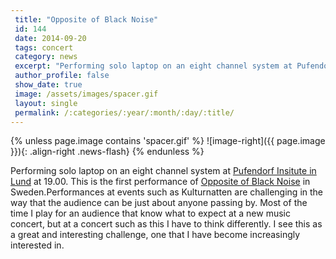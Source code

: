 ```yaml
---
 title: "Opposite of Black Noise"
 id: 144
 date: 2014-09-20
 tags: concert
 category: news
 excerpt: "Performing solo laptop on an eight channel system at Pufendorf Insitute in Lund at 19.00. This is the first performance of Opposite of Black Noise in Sweden...."
 author_profile: false
 show_date: true
 image: /assets/images/spacer.gif
 layout: single
 permalink: /:categories/:year/:month/:day/:title/
---
```

{% unless page.image contains 'spacer.gif' %}
   ![image-right]({{ page.image }}){: .align-right .news-flash}
{% endunless %}

Performing solo laptop on an eight channel system at <a href="http://www.pi.lu.se/">Pufendorf Insitute in Lund</a> at 19.00. This is the first performance of <a href="http://www.henrikfrisk.com/index.jsp?metaId=music&id=comp&field=id&query=15&show=1#15">Opposite of Black Noise</a> in Sweden.Performances at events such as Kulturnatten are challenging in the way that the audience can be just about anyone passing by. Most of the time I play for an audience that know what to expect at a new music concert, but at a concert such as this I have to think differently. I see this as a great and interesting challenge, one that I have become increasingly interested in. 

